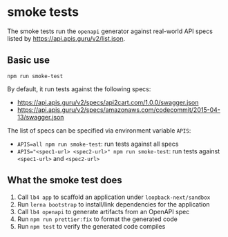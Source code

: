 # smoke tests

The smoke tests run the `openapi` generator against real-world API specs listed
by https://api.apis.guru/v2/list.json.

## Basic use

`npm run smoke-test`

By default, it run tests against the following specs:

- https://api.apis.guru/v2/specs/api2cart.com/1.0.0/swagger.json
- https://api.apis.guru/v2/specs/amazonaws.com/codecommit/2015-04-13/swagger.json

The list of specs can be specified via environment variable `APIS`:

- `APIS=all npm run smoke-test`: run tests against all specs
- `APIS="<spec1-url> <spec2-url>" npm run smoke-test`: run tests against
  `<spec1-url>` and `<spec2-url>`

## What the smoke test does

1.  Call `lb4 app` to scaffold an application under `loopback-next/sandbox`
2.  Run `lerna bootstrap` to install/link dependencies for the application
3.  Call `lb4 openapi` to generate artifacts from an OpenAPI spec
4.  Run `npm run prettier:fix` to format the generated code
5.  Run `npm test` to verify the generated code compiles
